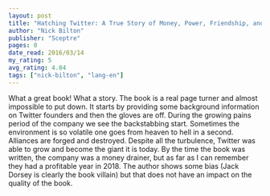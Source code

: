 ```yaml
---
layout: post
title: "Hatching Twitter: A True Story of Money, Power, Friendship, and Betrayal"
author: "Nick Bilton"
publisher: "Sceptre"
pages: 0
date_read: 2016/03/14
my_rating: 5
avg_rating: 4.04
tags: ["nick-bilton", "lang-en"]
---
```


What a great book! What a story. The book is a real page turner and almost impossible to put down. It starts by providing some background information on Twitter founders and then the gloves are off. During the growing pains period of the company we see the backstabbing start. Sometimes the environment is so volatile one goes from heaven to hell in a second. Alliances are forged and destroyed. Despite all the turbulence, Twitter was able to grow and become the giant it is today. By the time the book was written, the company was a money drainer, but as far as I can remember they had a profitable year in 2018. The author shows some bias (Jack Dorsey is clearly the book villain) but that does not have an impact on the quality of the book. 


